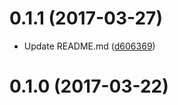<a name="0.1.1"></a>
# 0.1.1 (2017-03-27)

* Update README.md ([d606369](https://github.com/lukasz-galka/ngx-lorem-ipsum/commit/d606369))

<a name="0.1.0"></a>
# 0.1.0 (2017-03-22)
